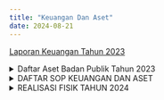 ```yaml
---
title: "Keuangan Dan Aset"
date: 2024-08-21
---
```





<p><a href="file/DiEW3mrGQNDvlV0BHzXs.pdf">Laporan Keuangan Tahun 2023</a></p>


<details>
<summary>Daftar Aset Badan Publik Tahun 2023</summary>
<p style="margin-bottom: 0.3rem;"><a href="/file/AFITtmZfYfSmYRrBoVWr.pdf">Daftar Barang Aset Peralatan Publik</a></p>
<p style="margin-bottom: 0.3rem;"><a href="/file/2Mucs5RAp0RIa8VFCooq.pdf">Daftar Barang Tanah</a></p>
<p style="margin-bottom: 0.3rem;"><a href="/file/lN9nC9jKrMXTw4012yM0.pdf">Laporan Dafatar Barang Aset Gedung dan Bangunan</a></p>
<p style="margin-bottom: 0.3rem;"><a href="/file/euh8R0dOYxkfSJ1atsAy.pdf">Laporan Daftar Barang Aset Jalan, Jaringan dan Irigasi</a></p>
<p style="margin-bottom: 0.3rem;"><a href="/file/Qam18KFYcAIvVHGR5QdQ.pdf">Laporan Daftar Barang Aset Tidak Berwujud</a></p>
<p style="margin-bottom: 0.3rem;"><a href="/file/GepKuLxKmQXDGdTMzD4E.pdf">Laporan Daftar Barang Aset Tetap Lainnya</a></p>
</details>


<details>
<summary>DAFTAR SOP KEUANGAN DAN ASET</summary>
<ol>
<li style="margin-bottom: 0.3rem;"><a href="/file/6QaJqViHc7u7fgpuVPTr.pdf" title="SOP sekretariat 36-47 Keuangan dan Aset_rotated.pdf">36. SOP BUKU KAS UMUM (BKU)</a></li>
<li style="margin-bottom: 0.3rem;"><a href="/file/6QaJqViHc7u7fgpuVPTr.pdf">37. SOP PAJAK</a></li>
<li style="margin-bottom: 0.3rem;"><a href="/file/6QaJqViHc7u7fgpuVPTr.pdf">38. SOP PENGELUARAN BARANG INVENTARIS</a></li>
<li style="margin-bottom: 0.3rem;"><a href="/file/6QaJqViHc7u7fgpuVPTr.pdf">39. SOP PENYUSUNAN CALK</a></li>
<li style="margin-bottom: 0.3rem;"><a href="/file/6QaJqViHc7u7fgpuVPTr.pdf">40. SOP GU</a></li>
<li style="margin-bottom: 0.3rem;"><a href="/file/6QaJqViHc7u7fgpuVPTr.pdf">41. SOP PENYUSUNAN LAPORAN REALISASI ANGGARAN</a></li>
<li style="margin-bottom: 0.3rem;"><a href="/file/6QaJqViHc7u7fgpuVPTr.pdf">42. SOP PERMINTAAN GAJI</a></li>
<li style="margin-bottom: 0.3rem;"><a href="/file/6QaJqViHc7u7fgpuVPTr.pdf">43.SOP PENCAIRAN ANGGARAN</a></li>
<li style="margin-bottom: 0.3rem;"><a href="/file/6QaJqViHc7u7fgpuVPTr.pdf">44. SOP PENCAIRAN DANA KEGIATAN</a></li>
<li style="margin-bottom: 0.3rem;"><a href="/file/6QaJqViHc7u7fgpuVPTr.pdf">45. SOP PENGAJUAN SPM GAJI</a></li>
<li style="margin-bottom: 0.3rem;"><a href="/file/6QaJqViHc7u7fgpuVPTr.pdf">46. SOP PENCAIRAN UP</a></li>
<li style="margin-bottom: 0.3rem;"><a href="/file/6QaJqViHc7u7fgpuVPTr.pdf">47. SOP PENER DAN PENG BARANG INVENTARIS</a></li>
<li style="margin-bottom: 0.3rem;"><a href="/file/8fwLBhStZTcRuTs3r9NQ.pdf">48. SOP PENERIMAAN BARANG INVENTARIS</a></li>
<li style="margin-bottom: 0.3rem;"><a href="/file/8fwLBhStZTcRuTs3r9NQ.pdf">49. SOP PENGADAAN PEMELIHARAAN BARANG</a></li>
<li style="margin-bottom: 0.3rem;"><a href="/file/8fwLBhStZTcRuTs3r9NQ.pdf">50. SOP PENGAJUAN DANA UP</a></li>
<li style="margin-bottom: 0.3rem;"><a href="/file/8fwLBhStZTcRuTs3r9NQ.pdf">51. SOP PENGHAPUSAN BARANG</a></li>
<li style="margin-bottom: 0.3rem;"><a href="/file/8fwLBhStZTcRuTs3r9NQ.pdf">52. SOP PENGURUSAN BARANG</a></li>
<li style="margin-bottom: 0.3rem;"><a href="/file/8fwLBhStZTcRuTs3r9NQ.pdf">54. SOP PENYUSUNAN LAPORAN KEUANGAN AKHIR</a></li>
<li style="margin-bottom: 0.3rem;"><a href="/file/8fwLBhStZTcRuTs3r9NQ.pdf">55. SOP PELAKSANAAN VERIFIKASI SPJ</a></li>
<li style="margin-bottom: 0.3rem;"><a href="/file/8fwLBhStZTcRuTs3r9NQ.pdf">56. SOP IDENTITAS RKBMD</a></li>
<li style="margin-bottom: 0.3rem;"><a href="/file/8fwLBhStZTcRuTs3r9NQ.pdf">56. SOP PENYAMPAIAN RKBMD</a></li>
<li style="margin-bottom: 0.3rem;"><a href=".https:/awdi.kalbarprov.go.id/storage/satpolpp.kalbarprov.go.id/file/8fwLBhStZTcRuTs3r9NQ.pdf">57 SOP PENGAJUAN USULAN LP2P</a></li>
<li style="margin-bottom: 0.3rem;"><a href="/file/8fwLBhStZTcRuTs3r9NQ.pdf">58. SOP PENGAJUAN PERMINTAAN GU</a></li>
</ol>
</details>


<details>
<summary>REALISASI FISIK TAHUN 2024</summary>
<p style="margin-bottom: 0.3rem;"><a href="/file/6QaJqViHc7u7fgpuVPTr.pdf">REALISASI FISIK TW I TAHUN 2024</a></p>
<p style="margin-bottom: 0.3rem;"><a href="/file/6QaJqViHc7u7fgpuVPTr.pdf">REALISASI FISIK TW II TAHUN 2024</a></p>
<p style="margin-bottom: 0.3rem;"><a href="/file/6QaJqViHc7u7fgpuVPTr.pdf">REALISASI FISIK TW III TAHUN 2024</a></p>
<p style="margin-bottom: 0.3rem;"><a href="/file/6QaJqViHc7u7fgpuVPTr.pdf">REALISASI FISIK PERIODE DESEMBER 2024</a></p>
</details>

